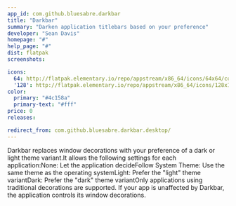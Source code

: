 ```yaml
---
app_id: com.github.bluesabre.darkbar
title: "Darkbar"
summary: "Darken application titlebars based on your preference"
developer: "Sean Davis"
homepage: "#"
help_page: "#"
dist: flatpak
screenshots:

icons:
  64: http://flatpak.elementary.io/repo/appstream/x86_64/icons/64x64/com.github.bluesabre.darkbar.png
  '128': http://flatpak.elementary.io/repo/appstream/x86_64/icons/128x128/com.github.bluesabre.darkbar.png
color:
  primary: "#4c158a"
  primary-text: "#fff"
price: 0
releases:

redirect_from: com.github.bluesabre.darkbar.desktop/
---
```


Darkbar replaces window decorations with your preference of a dark or light theme variant.It allows the following settings for each application:None: Let the application decideFollow System Theme: Use the same theme as the operating systemLight: Prefer the "light" theme variantDark: Prefer the "dark" theme variantOnly applications using traditional decorations are supported. If your app is unaffected by Darkbar, the application controls its window decorations.